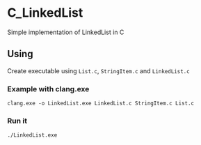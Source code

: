 # C_LinkedList
Simple implementation of LinkedList in C

## Using

Create executable using `List.c`, `StringItem.c` and `LinkedList.c`

### Example with clang.exe
```
clang.exe -o LinkedList.exe LinkedList.c StringItem.c List.c
```

### Run it
```
./LinkedList.exe
```